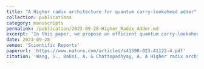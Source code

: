 ```yaml
---
title: "A Higher radix architecture for quantum carry-lookahead adder"
collection: publications
category: manuscripts
permalink: /publication/2023-09-28-Higher_Radix_Adder.md
excerpt: 'In this paper, we propose an efficient quantum carry-lookahead adder based on the higher radix structure. For the addition of two n-bit numbers, our adder uses O(n) − O(n/r) qubits and O(n) + O(n/r) T gates to get the correct answer in O(r) + O(log(n/r)) T-depth , where r is the radix. Quantum carry-lookahead adder has already attracted some attention because of its low T-depth. Our work further reduces the overall cost by introducing a higher radix layer. By analyzing the performance in T-depth, T-count, and qubit count, it is shown that the proposed adder is superior to existing quantum carry-lookahead adders. Even compared to the Draper out-of-place adder which is very compact and efficient, our adder is still better in terms of T-count.'
date: 2023-09-28
venue: 'Scientific Reports'
paperurl: 'https://www.nature.com/articles/s41598-023-41122-4.pdf'
citation: 'Wang, S., Baksi, A. & Chattopadhyay, A. A Higher radix architecture for quantum carry-lookahead adder. Sci Rep 13, 16338 (2023). https://doi.org/10.1038/s41598-023-41122-4'
---
```

